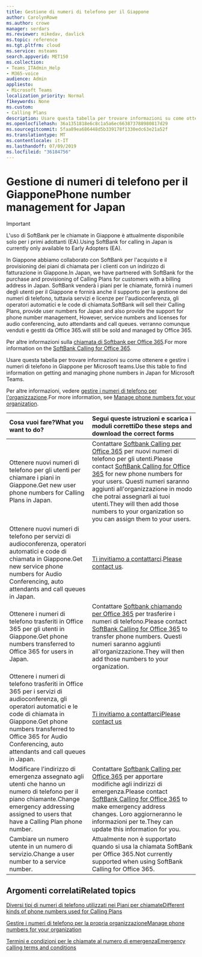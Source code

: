 ```yaml
---
title: Gestione di numeri di telefono per il Giappone
author: CarolynRowe
ms.author: crowe
manager: serdars
ms.reviewer: mikedav, davlick
ms.topic: reference
ms.tgt.pltfrm: cloud
ms.service: msteams
search.appverid: MET150
ms.collection:
- Teams_ITAdmin_Help
- M365-voice
audience: Admin
appliesto:
- Microsoft Teams
localization_priority: Normal
f1keywords: None
ms.custom:
- Calling Plans
description: Usare questa tabella per trovare informazioni su come ottenere e gestire i numeri di telefono in Giappone per Microsoft teams.
ms.openlocfilehash: 36a1351818e6c8c1a5a6ec663873788980817d29
ms.sourcegitcommit: 5faa89ea686448d5b339178f1330edc63e21a52f
ms.translationtype: MT
ms.contentlocale: it-IT
ms.lasthandoff: 07/09/2019
ms.locfileid: "36184756"
---
```

# <a name="phone-number-management-for-japan"></a><span data-ttu-id="0b69b-103">Gestione di numeri di telefono per il Giappone</span><span class="sxs-lookup"><span data-stu-id="0b69b-103">Phone number management for Japan</span></span>

> [!IMPORTANT]
> <span data-ttu-id="0b69b-104">L'uso di SoftBank per le chiamate in Giappone è attualmente disponibile solo per i primi adottanti (EA).</span><span class="sxs-lookup"><span data-stu-id="0b69b-104">Using SoftBank for calling in Japan is currently only available to Early Adopters (EA).</span></span>

<span data-ttu-id="0b69b-105">In Giappone abbiamo collaborato con SoftBank per l'acquisto e il provisioning dei piani di chiamata per i clienti con un indirizzo di fatturazione in Giappone.</span><span class="sxs-lookup"><span data-stu-id="0b69b-105">In Japan, we have partnered with SoftBank for the purchase and provisioning of Calling Plans for customers with a billing address in Japan.</span></span> <span data-ttu-id="0b69b-106">SoftBank venderà i piani per le chiamate, fornirà i numeri degli utenti per il Giappone e fornirà anche il supporto per la gestione dei numeri di telefono, tuttavia servizi e licenze per l'audioconferenza, gli operatori automatici e le code di chiamata.</span><span class="sxs-lookup"><span data-stu-id="0b69b-106">SoftBank will sell their Calling Plans, provide user numbers for Japan and also provide the support for phone number management, However, service numbers and licenses for audio conferencing, auto attendants and call queues.</span></span>  <span data-ttu-id="0b69b-107">verranno comunque venduti e gestiti da Office 365.</span><span class="sxs-lookup"><span data-stu-id="0b69b-107">will still be sold and managed by Office 365.</span></span>

<span data-ttu-id="0b69b-108">Per altre informazioni sulla [chiamata di Softbank per Office 365](https://aka.ms/SoftBankVoicePlan).</span><span class="sxs-lookup"><span data-stu-id="0b69b-108">For more information on the [SoftBank Calling for Office 365](https://aka.ms/SoftBankVoicePlan).</span></span>

<span data-ttu-id="0b69b-109">Usare questa tabella per trovare informazioni su come ottenere e gestire i numeri di telefono in Giappone per Microsoft teams.</span><span class="sxs-lookup"><span data-stu-id="0b69b-109">Use this table to find information on getting and managing phone numbers in Japan for Microsoft Teams.</span></span>

<span data-ttu-id="0b69b-110">Per altre informazioni, vedere [gestire i numeri di telefono per l'organizzazione](manage-phone-numbers-for-your-organization.md).</span><span class="sxs-lookup"><span data-stu-id="0b69b-110">For more information, see  [Manage phone numbers for your organization](manage-phone-numbers-for-your-organization.md).</span></span>
  
|<span data-ttu-id="0b69b-111">**Cosa vuoi fare?**</span><span class="sxs-lookup"><span data-stu-id="0b69b-111">**What you want to do?**</span></span>|<span data-ttu-id="0b69b-112">**Segui queste istruzioni e scarica i moduli corretti**</span><span class="sxs-lookup"><span data-stu-id="0b69b-112">**Do these steps and download the correct forms**</span></span>|
|:-----|:-----|
|<span data-ttu-id="0b69b-113">Ottenere nuovi numeri di telefono per gli utenti per chiamare i piani in Giappone.</span><span class="sxs-lookup"><span data-stu-id="0b69b-113">Get new user phone numbers for Calling Plans in Japan.</span></span>   <br/> |<span data-ttu-id="0b69b-114">Contattare [Softbank Calling per Office 365](https://aka.ms/SoftBankVoicePlan) per nuovi numeri di telefono per gli utenti.</span><span class="sxs-lookup"><span data-stu-id="0b69b-114">Please contact [SoftBank Calling for Office 365](https://aka.ms/SoftBankVoicePlan) for new phone numbers for your users.</span></span> <span data-ttu-id="0b69b-115">Questi numeri saranno aggiunti all'organizzazione in modo che potrai assegnarli ai tuoi utenti.</span><span class="sxs-lookup"><span data-stu-id="0b69b-115">They will then add those numbers to your organization so you can assign them to your users.</span></span> <br/>
|<span data-ttu-id="0b69b-116">Ottenere nuovi numeri di telefono per servizi di audioconferenza, operatori automatici e code di chiamata in Giappone.</span><span class="sxs-lookup"><span data-stu-id="0b69b-116">Get new service phone numbers for Audio Conferencing, auto attendants and call queues in Japan.</span></span>  <br/> |<span data-ttu-id="0b69b-117">[Ti invitiamo a contattarci](mailto:ptnapac@microsoft.com).</span><span class="sxs-lookup"><span data-stu-id="0b69b-117">[Please contact us](mailto:ptnapac@microsoft.com).</span></span>|
|<span data-ttu-id="0b69b-118">Ottenere i numeri di telefono trasferiti in Office 365 per gli utenti in Giappone.</span><span class="sxs-lookup"><span data-stu-id="0b69b-118">Get phone numbers transferred to Office 365 for users in Japan.</span></span>  <br/> |<span data-ttu-id="0b69b-119">Contattare [Softbank chiamando per Office 365](https://aka.ms/SoftBankVoicePlan) per trasferire i numeri di telefono.</span><span class="sxs-lookup"><span data-stu-id="0b69b-119">Please contact [SoftBank Calling for Office 365](https://aka.ms/SoftBankVoicePlan) to transfer phone numbers.</span></span> <span data-ttu-id="0b69b-120">Questi numeri saranno aggiunti all'organizzazione.</span><span class="sxs-lookup"><span data-stu-id="0b69b-120">They will then add those numbers to your organization.</span></span>  <br/> |
|<span data-ttu-id="0b69b-121">Ottenere i numeri di telefono trasferiti in Office 365 per i servizi di audioconferenza, gli operatori automatici e le code di chiamata in Giappone.</span><span class="sxs-lookup"><span data-stu-id="0b69b-121">Get phone numbers transferred to Office 365 for Audio Conferencing, auto attendants and call queues in Japan.</span></span>  |[<span data-ttu-id="0b69b-122">Ti invitiamo a contattarci</span><span class="sxs-lookup"><span data-stu-id="0b69b-122">Please contact us</span></span>](mailto:ptnapac@microsoft.com) |
|<span data-ttu-id="0b69b-123">Modificare l'indirizzo di emergenza assegnato agli utenti che hanno un numero di telefono per il piano chiamante.</span><span class="sxs-lookup"><span data-stu-id="0b69b-123">Change emergency addressing assigned to users that have a Calling Plan phone number.</span></span> |<span data-ttu-id="0b69b-124">Contattare [Softbank Calling per Office 365](https://aka.ms/SoftBankVoicePlan) per apportare modifiche agli indirizzi di emergenza.</span><span class="sxs-lookup"><span data-stu-id="0b69b-124">Please contact [SoftBank Calling for Office 365](https://aka.ms/SoftBankVoicePlan) to make emergency address changes.</span></span> <span data-ttu-id="0b69b-125">Loro aggiorneranno le informazioni per te.</span><span class="sxs-lookup"><span data-stu-id="0b69b-125">They can update this information for you.</span></span>|
|<span data-ttu-id="0b69b-126">Cambiare un numero utente in un numero di servizio.</span><span class="sxs-lookup"><span data-stu-id="0b69b-126">Change a user number to a service number.</span></span> |<span data-ttu-id="0b69b-127">Attualmente non è supportato quando si usa la chiamata SoftBank per Office 365.</span><span class="sxs-lookup"><span data-stu-id="0b69b-127">Not currently supported when using SoftBank Calling for Office 365.</span></span>

## <a name="related-topics"></a><span data-ttu-id="0b69b-128">Argomenti correlati</span><span class="sxs-lookup"><span data-stu-id="0b69b-128">Related topics</span></span>

[<span data-ttu-id="0b69b-129">Diversi tipi di numeri di telefono utilizzati nei Piani per chiamate</span><span class="sxs-lookup"><span data-stu-id="0b69b-129">Different kinds of phone numbers used for Calling Plans</span></span>](../different-kinds-of-phone-numbers-used-for-calling-plans.md)

[<span data-ttu-id="0b69b-130">Gestire i numeri di telefono per la propria organizzazione</span><span class="sxs-lookup"><span data-stu-id="0b69b-130">Manage phone numbers for your organization</span></span>](manage-phone-numbers-for-your-organization.md)

[<span data-ttu-id="0b69b-131">Termini e condizioni per le chiamate al numero di emergenza</span><span class="sxs-lookup"><span data-stu-id="0b69b-131">Emergency calling terms and conditions</span></span>](../emergency-calling-terms-and-conditions.md)
